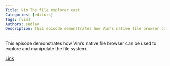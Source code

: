 ```yaml
---
Title: Vim The file explorer cast
Categories: [editors]
Tags: [vim]
Authors: sedlav
Description: This episode demonstrates how Vim’s native file browser can be used to explore and manipulate the file system.
---
```


This episode demonstrates how Vim’s native file browser can be used to explore and manipulate the file system.

[Link](http://vimcasts.org/episodes/the-file-explorer/)
